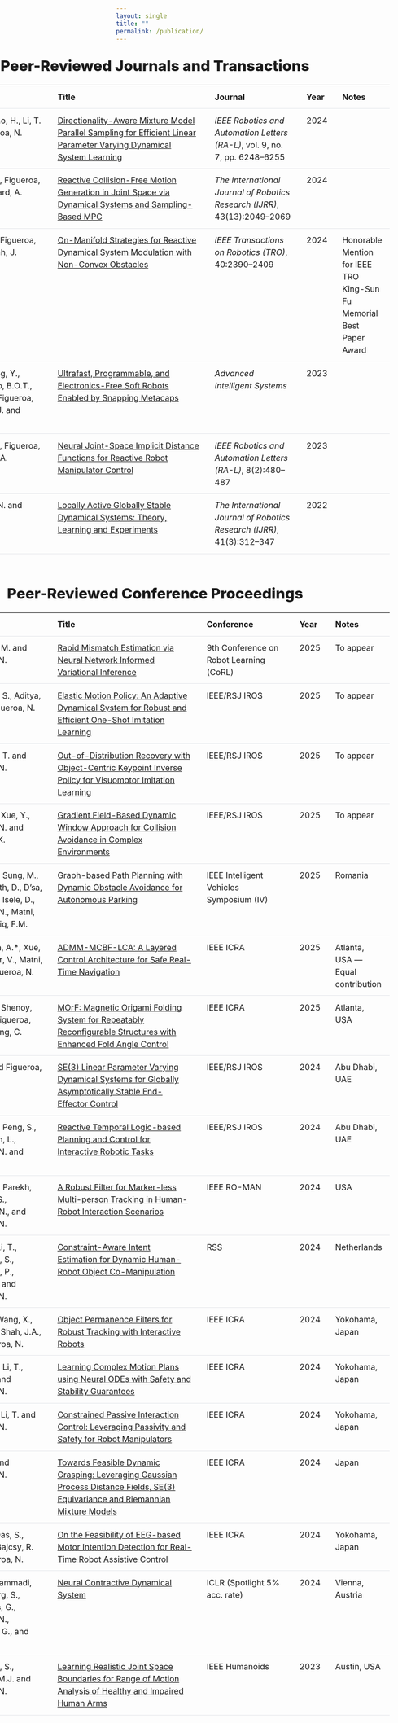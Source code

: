 ```yaml
---
layout: single
title: ""
permalink: /publication/
---
```


<!-- ===== Wide centered content band (like Alumni) ===== -->
<section class="pub-wrap">

  <h2 class="pub-heading">Peer-Reviewed Journals and Transactions</h2>

  <div class="pub-table-wrapper">
    <table class="pub-table">
      <colgroup>
        <col style="width:7%">   <!-- # -->
        <col style="width:23%">  <!-- Authors -->
        <col style="width:40%">  <!-- Title -->
        <col style="width:22%">  <!-- Journal -->
        <col style="width:6%">   <!-- Year -->
        <col style="width:7%">   <!-- Notes -->
      </colgroup>
      <thead>
        <tr>
          <th>#</th><th>Authors</th><th>Title</th><th>Journal</th><th>Year</th><th>Notes</th>
        </tr>
      </thead>
      <tbody>
        <tr>
          <td>J1</td>
          <td>Sun, S., Gao, H., Li, T. and Figueroa, N.</td>
          <td>
             <a href="https://ieeexplore.ieee.org/document/10530930" target="_blank" rel="noopener">
            Directionality-Aware Mixture Model Parallel Sampling for Efficient Linear Parameter Varying Dynamical System Learning
             </a>
             </td>
          <td><em>IEEE Robotics and Automation Letters (RA-L)</em>, vol. 9, no. 7, pp. 6248–6255</td>
          <td>2024</td>
          <td></td>
        </tr>
        <tr>
          <td>J2</td>
          <td>Koptev, M., Figueroa, N. and Billard, A.</td>
          <td>
            <a href="https://journals.sagepub.com/doi/10.1177/02783649241246557" target="_blank" rel="noopener">
            Reactive Collision-Free Motion Generation in Joint Space via Dynamical Systems and Sampling-Based MPC
            </a>
            </td>
          <td><em>The International Journal of Robotics Research (IJRR)</em>, 43(13):2049–2069</td>
          <td>2024</td>
          <td></td>
        </tr>
        <tr>
          <td>J3</td>
          <td>Fourie, C., Figueroa, N. and Shah, J.</td>
          <td>
            <a href="https://ieeexplore.ieee.org/document/10473149" target="_blank" rel="noopener">
            On-Manifold Strategies for Reactive Dynamical System Modulation with Non-Convex Obstacles
            </a>
            </td>
          <td><em>IEEE Transactions on Robotics (TRO)</em>, 40:2390–2409</td>
          <td>2024</td>
          <td>Honorable Mention for IEEE TRO King-Sun Fu Memorial Best Paper Award</td>
        </tr>
        <tr>
          <td>J4</td>
          <td>Jin, L., Yang, Y., Maldonado, B.O.T., Lee, S.D., Figueroa, N., Full, R.J. and Yang, S.</td>
          <td>
            <a href="https://doi.org/10.1002/aisy.202300039" target="_blank" rel="noopener">
              Ultrafast, Programmable, and Electronics-Free Soft Robots Enabled by Snapping Metacaps
            </a>
          </td>
          <td><em>Advanced Intelligent Systems</em></td>
          <td>2023</td>
          <td></td>
        </tr>
        <tr>
          <td>J5</td>
          <td>Koptev, M., Figueroa, N., Billard, A.</td>
          <td>
            <a href="https://ieeexplore.ieee.org/document/9976191" target="_blank" rel="noopener">
            Neural Joint-Space Implicit Distance Functions for Reactive Robot Manipulator Control
            </a>
            </td>
          <td><em>IEEE Robotics and Automation Letters (RA-L)</em>, 8(2):480–487</td>
          <td>2023</td>
          <td></td>
        </tr>
        <tr>
          <td>J6</td>
          <td>Figueroa, N. and Billard, A.</td>
          <td>
            <a href="https://journals.sagepub.com/doi/10.1177/02783649211030952" target="_blank" rel="noopener">
            Locally Active Globally Stable Dynamical Systems: Theory, Learning and Experiments
            </a>
            </td>
          <td><em>The International Journal of Robotics Research (IJRR)</em>, 41(3):312–347</td>
          <td>2022</td>
          <td></td>
        </tr>
      </tbody>
    </table>
  </div>

  <h2 class="pub-heading">Peer-Reviewed Conference Proceedings</h2>

  <div class="pub-table-wrapper">
    <table class="pub-table">
      <colgroup>
        <col style="width:7%">
        <col style="width:23%">
        <col style="width:40%">
        <col style="width:22%">
        <col style="width:6%">
        <col style="width:7%">
      </colgroup>
      <thead>
        <tr>
          <th>#</th><th>Authors</th><th>Title</th><th>Conference</th><th>Year</th><th>Notes</th>
        </tr>
      </thead>
      <tbody>
        <tr><td>C1</td><td>Jaszczuk, M. and Figueroa, N.</td>
          <td>
          <a href="https://openreview.net/forum?id=2CIKnIwSta#discussion" target="_blank" rel="noopener">
          Rapid Mismatch Estimation via Neural Network Informed Variational Inference
          </a>
          </td><td>9th Conference on Robot Learning (CoRL)</td><td>2025</td><td>To appear</td></tr>
        <tr><td>C2</td><td>Li, T., Sun, S., Aditya, S., and Figueroa, N.</td>
          <td>
            <a href="https://arxiv.org/abs/2503.08029" target="_blank" rel="noopener">
            Elastic Motion Policy: An Adaptive Dynamical System for Robust and Efficient One-Shot Imitation Learning
          </a>
          </td>
          <td>IEEE/RSJ IROS</td><td>2025</td><td>To appear</td></tr>
        <tr><td>C3</td><td>Gao, J., Li, T. and Figueroa, N.</td>
          <td>
            <a href="https://arxiv.org/abs/2411.03294" target="_blank" rel="noopener">
            Out-of-Distribution Recovery with Object-Centric Keypoint Inverse Policy for Visuomotor Imitation Learning
            </a>
          </td><td>IEEE/RSJ IROS</td><td>2025</td><td>To appear</td></tr>
        <tr><td>C4</td><td>Zhang, Z., Xue, Y., Figueroa, N. and Åkesson, K.</td>
          <td>
          <a href="https://arxiv.org/abs/2504.03260" target="_blank" rel="noopener">
          Gradient Field-Based Dynamic Window Approach for Collision Avoidance in Complex Environments
          </a>
          </td><td>IEEE/RSJ IROS</td><td>2025</td>
          <td>To appear</td></tr>
        <tr><td>C5</td><td>Nawaz, F., Sung, M., Gadginmath, D., D’sa, J., Bae, S., Isele, D., Figueroa, N., Matni, N. and Tariq, F.M.</td>
        <td>
        <a href="https://arxiv.org/abs/2504.12616" target="_blank" rel="noopener">
        Graph-based Path Planning with Dynamic Obstacle Avoidance for Autonomous Parking
        </a>
        </td>
        <td>IEEE Intelligent Vehicles Symposium (IV)</td><td>2025</td><td>Romania</td></tr>
        <tr><td>C6</td><td>Srikanthan, A.*, Xue, Y.*, Kumar, V., Matni, N. and Figueroa, N.</td>
        <td>
        <a href="https://arxiv.org/abs/2503.02208" target="_blank" rel="noopener">
        ADMM-MCBF-LCA: A Layered Control Architecture for Safe Real-Time Navigation
        </a>
        </td>
        <td>IEEE ICRA</td><td>2025</td><td>Atlanta, USA — Equal contribution</td></tr>
        <tr><td>C7</td><td>Unger, G., Shenoy, S., Li, T., Figueroa, N., and Sung, C.</td>
        <td>
        <a href="https://repository.upenn.edu/entities/publication/0c5b8627-d270-455a-9a74-0bd136f28eaa" target="_blank" rel="noopener">
        MOrF: Magnetic Origami Folding System for Repeatably Reconfigurable Structures with Enhanced Fold Angle Control
        </a>
        </td><td>IEEE ICRA</td><td>2025</td><td>Atlanta, USA</td></tr>
        <tr><td>C8</td><td>Sun, S. and Figueroa, N.</td>
        <td> 
        <a href="https://arxiv.org/abs/2403.16366" target="_blank" rel="noopener">
        SE(3) Linear Parameter Varying Dynamical Systems for Globally Asymptotically Stable End-Effector Control
        </a>
        </td>
        <td>IEEE/RSJ IROS</td><td>2024</td><td>Abu Dhabi, UAE</td></tr>
        <tr><td>C9</td><td>Nawaz, F., Peng, S., Lindemann, L., Figueroa, N. and Matni, N.</td>
        <td>
        <a href="https://arxiv.org/abs/2404.19594" target="_blank" rel="noopener">
        Reactive Temporal Logic-based Planning and Control for Interactive Robotic Tasks</td><td>IEEE/RSJ IROS</td><td>2024
        </a>
        </td>
        <td>Abu Dhabi, UAE</td></tr>
        <tr><td>C10</td><td>Martini, E., Parekh, H., Peng, S., Bombieri, N., and Figueroa, N.</td>
        <td>
        <a href="https://arxiv.org/abs/2406.01832" target="_blank" rel="noopener">
        A Robust Filter for Marker-less Multi-person Tracking in Human-Robot Interaction Scenarios
        </a>
        </td><td>IEEE RO-MAN</td><td>2024</td><td>USA</td></tr>
        <tr><td>C11</td><td>Shao, Y., Li, T., Keyvanian, S., Chaudhari, P., Kumar, V., and Figueroa, N.</td><td>
        <a href="https://bibbase.org/network/publication/shao-li-keyvanian-chadhuari-kumar-figueroa-constraintawareintentestimationfordynamichumanrobotobjectcomanipulation-2024" target="_blank" rel="noopener">
        Constraint-Aware Intent Estimation for Dynamic Human-Robot Object Co-Manipulation
        </a>
        </td><td>RSS</td><td>2024</td><td>Netherlands</td></tr>
        <tr><td>C12</td><td>Peng, S., Wang, X., Wang, M., Shah, J.A., and Figueroa, N.</td>
        <td>
        <a href="https://arxiv.org/abs/2403.08231" target="_blank" rel="noopener">
        Object Permanence Filters for Robust Tracking with Interactive Robots
        </a>
        </td><td>IEEE ICRA</td><td>2024</td><td>Yokohama, Japan</td></tr>
        <tr><td>C13</td><td>Nawaz, F., Li, T., Matni, N. and Figueroa, N.</td>
        <td>
        <a href="https://arxiv.org/abs/2308.00186" target="_blank" rel="noopener">
        Learning Complex Motion Plans using Neural ODEs with Safety and Stability Guarantees
        </a>
        </td><td>IEEE ICRA</td><td>2024</td><td>Yokohama, Japan</td></tr>
        <tr><td>C14</td><td>Zhang, Z., Li, T. and Figueroa, N.</td>
        <td> 
        <a href="https://arxiv.org/abs/2403.09853" target="_blank" rel="noopener">
        Constrained Passive Interaction Control: Leveraging Passivity and Safety for Robot Manipulators
        </a>
        </td><td>IEEE ICRA</td><td>2024</td><td>Yokohama, Japan</td></tr>
        <tr><td>C15</td><td>Choi, H., and Figueroa, N.</td>
        <td> 
        <a href="https://arxiv.org/abs/2311.02576" target="_blank" rel="noopener">
        Towards Feasible Dynamic Grasping: Leveraging Gaussian Process Distance Fields, SE(3) Equivariance and Riemannian Mixture Models
        </a>
        </td><td>IEEE ICRA</td><td>2024</td><td>Japan</td></tr>
        <tr><td>C16</td><td>Choi, H., Das, S., Peng, S., Bajcsy, R. and Figueroa, N.</td>
        <td>
        <a href="https://arxiv.org/abs/2403.08149" target="_blank" rel="noopener">
        On the Feasibility of EEG-based Motor Intention Detection for Real-Time Robot Assistive Control</td>
        </a>
        <td>IEEE ICRA</td><td>2024</td><td>Yokohama, Japan</td></tr>
        <tr><td>C17</td><td>Beik-Mohammadi, H., Hauberg, S., Arvanitidis, G., Figueroa, N., Neumann, G., and Rozo, L.</td>
        <td>
        <a href="https://openreview.net/forum?id=iAYIRHOYy8" target="_blank" rel="noopener">
        Neural Contractive Dynamical System
        </a>
        </td><td>ICLR (Spotlight 5% acc. rate)</td><td>2024</td><td>Vienna, Austria</td></tr>
        <tr><td>C18</td><td>Keyvanian, S., Johnson, M.J. and Figueroa, N.</td>
        <td>
        <a href="https://sites.google.com/seas.upenn.edu/learning-rom/home" target="_blank" rel="noopener">
        Learning Realistic Joint Space Boundaries for Range of Motion Analysis of Healthy and Impaired Human Arms </a>
        </td>
        <td>IEEE Humanoids</td><td>2023</td><td>Austin, USA</td></tr>
      </tbody>
    </table>
  </div>

</section>

<style>
/* ===== Wider centered band (mirrors Alumni page feel) ===== */
.pub-wrap{
  width: min(96vw, 1400px);   /* nice and wide */
  margin: 0 auto 2rem;
  padding: 0 1rem;
  margin-left: -400px;        /* shift entire section slightly left to visually center */
}

/* Section headings */
.pub-heading{
  margin: 1.75rem 0 0.75rem;
  text-align: center;
  font-size: clamp(1.3rem, 1.7vw + .8rem, 1.9rem);
  font-weight: 800;
}

/* Scroll if someone has a very narrow screen */
.pub-table-wrapper{ overflow-x: auto; }

/* Table look & spacing */
.pub-table{
  width: 100%;
  border-collapse: collapse;
  margin: 0.5rem 0 2rem;
  font-size: 1rem;
  line-height: 1.5;
  table-layout: fixed;   /* play nicely with the col widths above */
}
.pub-table thead th{ font-weight: 700; }
.pub-table td, .pub-table th{
  border-bottom: 1px solid #e5e7eb;
  padding: 0.65rem 0.9rem;
  text-align: left;
  vertical-align: top;
}

/* Better wrapping so tall titles/journals look clean */
.pub-table td:nth-child(3),
.pub-table td:nth-child(4){
  word-break: normal;
  overflow-wrap: anywhere;  /* wrap long tokens when needed */
}

/* Slightly tighter first/last columns on very small screens */
@media (max-width: 720px){
  .pub-table{ font-size: .97rem; }
}
</style>
